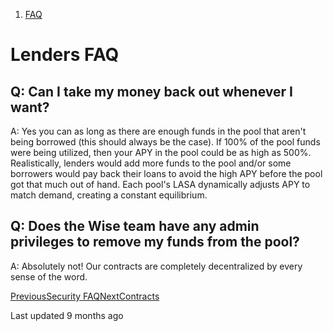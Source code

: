 1. [FAQ](/wise/faq)

# Lenders FAQ

## Q: Can I take my money back out whenever I want?

A: Yes you can as long as there are enough funds in the pool that aren't being borrowed (this should always be the case). If 100% of the pool funds were being utilized, then your APY in the pool could be as high as 500%. Realistically, lenders would add more funds to the pool and/or some borrowers would pay back their loans to avoid the high APY before the pool got that much out of hand. Each pool's LASA dynamically adjusts APY to match demand, creating a constant equilibrium.

## Q: Does the Wise team have any admin privileges to remove my funds from the pool?

A: Absolutely not! Our contracts are completely decentralized by every sense of the word.

[PreviousSecurity FAQ](/wise/faq/security-faq)[NextContracts](/wise/developers/contracts)

Last updated 9 months ago